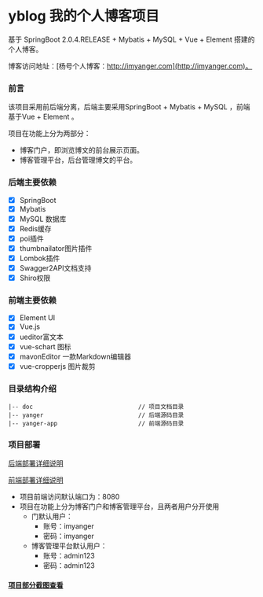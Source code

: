 # yblog  我的个人博客项目 # 
基于 SpringBoot 2.0.4.RELEASE + Mybatis + MySQL + Vue + Element 搭建的个人博客。

博客访问地址：[杨号个人博客：http://imyanger.com](http://imyanger.com)。

### 前言 ###
该项目采用前后端分离，后端主要采用SpringBoot + Mybatis + MySQL ，前端基于Vue  + Element 。

项目在功能上分为两部分：

* 博客门户，即浏览博文的前台展示页面。
* 博客管理平台，后台管理博文的平台。

### 后端主要依赖 ###
- [x] SpringBoot 
- [x] Mybatis 
- [x] MySQL 数据库
- [x] Redis缓存
- [x] poi插件
- [x] thumbnailator图片插件
- [x] Lombok插件
- [x] Swagger2API文档支持
- [x] Shiro权限

### 前端主要依赖 ###
- [x] Element UI
- [x] Vue.js
- [x] ueditor富文本
- [x] vue-schart 图标
- [x] mavonEditor 一款Markdown编辑器
- [x] vue-cropperjs 图片裁剪

### 目录结构介绍 ###

	|-- doc                              // 项目文档目录
	|-- yanger                           // 后端源码目录
	|-- yanger-app                       // 前端源码目录

### 项目部署 ###

[后端部署详细说明](https://github.com/imyanger/yblog/blob/master/yanger/README.md)

[前端部署详细说明](https://github.com/imyanger/yblog/blob/master/yanger-app/README.md)

* 项目前端访问默认端口为：8080
* 项目在功能上分为博客门户和博客管理平台，且两者用户分开使用
  * 门默认用户：
    * 账号：imyanger
    * 密码：imyanger
  * 博客管理平台默认用户：
    * 账号：admin123
    * 密码：admin123

#### [项目部分截图查看](https://github.com/imyanger/yblog/blob/master/doc/img/README.md)